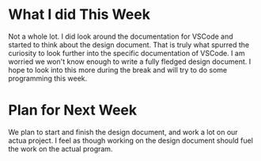 # What I did This Week

Not a whole lot. I did look around the documentation for VSCode and started to think about the design document. That is truly what spurred the curiosity to look further into the specific documentation of VSCode. I am worried we won't know enough to write a fully fledged design document. I hope to look into this more during the break and will try to do some programming this week. 

# Plan for Next Week

We plan to start and finish the design document, and work a lot on our actua project. I feel as though working on the design document should fuel the work on the actual program.  